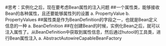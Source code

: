 #思考：实例化之后，现在要考虑Bean属性的注入问题
	##一个属性类，能够接收Bean的各种属性，且还要能够属性列的设置
		a. PropertyValue
		b. PropertyValues
	##属性类是作为BeanDefinition的字段之一，也就是Bean定义信息的一种
		a. BeanDefinition
	##在创建Bean的时候，实例化Bean之后，就可以注入属性了。从BeanDefinition中获取到属性信息，然后通过hutool的工具类，进行Bean属性注入
		a. AbstractAutowireCapableBeanFactory